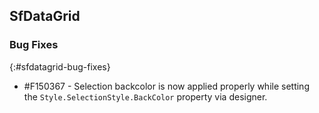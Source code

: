 ## SfDataGrid

### Bug Fixes
{:#sfdatagrid-bug-fixes}

* \#F150367 - Selection backcolor is now applied properly while setting the `Style.SelectionStyle.BackColor` property via designer.